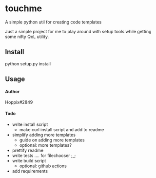 # touchme

A simple python util for creating code templates        

Just a simple project for me to play around with setup tools while getting some nifty QoL utility.

## Install 
python setup.py install

## Usage


#### Author
Hoppix#2849


#### Todo

* write install script
    * make curl install script and add to readme
* simplify adding more templates
    * guide on adding more templates
    * optional: more templates?
* prettify readme
* write tests .... for filechooser ;_;
* write build script
    * optional: github actions
* add requirements
